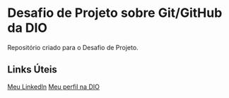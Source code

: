 # Desafio de Projeto sobre Git/GitHub da DIO

Repositório criado para o Desafio de Projeto.

## Links Úteis

[Meu LinkedIn](https://www.linkedin.com/in/juliomendesb/)
[Meu perfil na DIO](https://www.dio.me/users/juliomendesborba)
